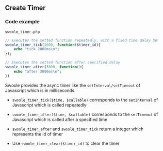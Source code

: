 ## Create Timer

### Code example

`swoole_timer.php`

``` php
// Executes the setted function repeatedly, with a fixed time dalay between each call 
swoole_timer_tick(2000, function($timer_id){
	echo "tick 2000ms\n";
});

// Executes the setted function after specified delay
swoole_timer_after(3000, function(){
	echo "after 3000ms\n";
})
```

Swoole provides the async timer like the `setInterval/setTimeout` of Javascript which is in milliseconds.

- `swoole_timer_tick($time, $callable)` corresponds to the `setInterval` of Javascript which is called repeatedly

- `swoole_timer_after($time, $callable)` corresponds to the `setTimeout` of Javascript which is called after a specified time

- `swoole_timer_after` and `swoole_timer_tick` return a integer which represents the id of timer

- Use `swoole_timer_clear($timer_id)` to clear the timer
